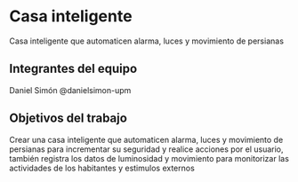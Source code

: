 # Casa inteligente

Casa inteligente que automaticen alarma, luces y movimiento de persianas

## Integrantes del equipo

Daniel Simón @danielsimon-upm

## Objetivos del trabajo

Crear una casa inteligente que automaticen alarma, luces y movimiento de persianas para incrementar su seguridad y realice acciones por el usuario, también registra los datos de luminosidad y movimiento para monitorizar las actividades de los habitantes y estimulos externos
